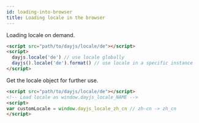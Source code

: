 ```yaml
---
id: loading-into-browser
title: Loading locale in the browser
---
```

Loading locale on demand.

```html
<script src="path/to/dayjs/locale/de"></script>
<script>
  dayjs.locale('de') // use locale globally
  dayjs().locale('de').format() // use locale in a specific instance
</script>
```

Get the locale object for further use.

```html
<script src="path/to/dayjs/locale/de"></script>
<!-- Load locale as window.dayjs_locale_NAME -->
<script>
var customLocale = window.dayjs_locale_zh_cn // zh-cn -> zh_cn
</script>
```
